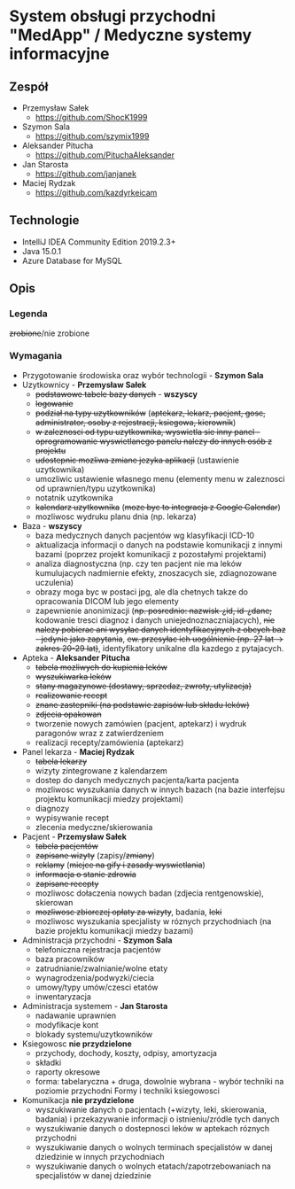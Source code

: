 # System obsługi przychodni "MedApp" / Medyczne systemy informacyjne

## Zespół
- Przemysław Sałek
  - https://github.com/ShocK1999
- Szymon Sala
  - https://github.com/szymix1999
- Aleksander Pitucha
  - https://github.com/PituchaAleksander
- Jan Starosta
  - https://github.com/janjanek
- Maciej Rydzak
  - https://github.com/kazdyrkeicam

## Technologie
- IntelliJ IDEA Community Edition 2019.2.3+
- Java 15.0.1
- Azure Database for MySQL

## Opis
### Legenda
~~zrobione~~/nie zrobione
### Wymagania 
- Przygotowanie środowiska oraz wybór technologii - **Szymon Sala**
- Uzytkownicy - **Przemysław Sałek**
  - ~~podstawowe tabele bazy danych~~ - **wszyscy**
  - ~~logowanie~~
  - ~~podział na typy uzytkowników~~ (~~aptekarz, lekarz, pacjent, gosc, administrator, osoby z rejestracji, ksiegowa, kierownik~~)
  - ~~w zaleznosci od typu uzytkownika, wyswietla sie inny panel - oprogramowanie wyswietlanego panelu nalezy do innych osób z projektu~~
  - ~~udostepnic mozliwa zmiane jezyka aplikacji~~ (ustawienie uzytkownika)
  - umozliwic ustawienie własnego menu (elementy menu w zaleznosci od uprawnien/typu uzytkownika)
  - notatnik uzytkownika
  - ~~kalendarz uzytkownika~~ (~~moze byc to integracja z Google Calendar~~)
  - mozliwosc wydruku planu dnia (np. lekarza)
- Baza - **wszyscy**
  - baza medycznych danych pacjentów wg klasyfikacji ICD-10
  - aktualizacja informacji o danych na podstawie komunikacji z innymi bazami (poprzez projekt komunikacji z pozostałymi projektami)
  - analiza diagnostyczna (np. czy ten pacjent nie ma leków kumulujacych nadmiernie efekty, znoszacych sie, zdiagnozowane uczulenia)
  - obrazy moga byc w postaci jpg, ale dla chetnych takze do opracowania DICOM lub jego elementy
  - zapewnienie anonimizacji (~~np. posrednio: nazwisk-¿id, id-¿dane;~~ kodowanie tresci diagnoz i danych uniejednoznaczniajacych), ~~nie nalezy pobierac ani wysyłac danych identyfikacyjnych z obcych baz - jedynie jako zapytania~~, ~~ew. przesyłac ich uogólnienie (np. 27 lat -> zakres 20-29 lat)~~, identyfikatory unikalne dla kazdego z pytajacych.
- Apteka - **Aleksander Pitucha**
  - ~~tabela mozliwych do kupienia leków~~
  - ~~wyszukiwarka leków~~
  - ~~stany magazynowe (dostawy, sprzedaz, zwroty, utylizacja)~~
  - ~~realizowanie recept~~
  - ~~znane zastepniki (na podstawie zapisów lub składu leków)~~
  - ~~zdjecia opakowan~~
  - tworzenie nowych zamówien (pacjent, aptekarz) i wydruk paragonów wraz z zatwierdzeniem
  - realizacji recepty/zamówienia (aptekarz)
- Panel lekarza - **Maciej Rydzak**
  - ~~tabela lekarzy~~
  - wizyty zintegrowane z kalendarzem
  - dostep do danych medycznych pacjenta/karta pacjenta
  - mozliwosc wyszukania danych w innych bazach (na bazie interfejsu projektu komunikacji miedzy projektami)
  - diagnozy
  - wypisywanie recept
  - zlecenia medyczne/skierowania
- Pacjent - **Przemysław Sałek**
  - ~~tabela pacjentów~~
  - ~~zapisane wizyty~~ (zapisy/~~zmiany~~)
  - ~~reklamy~~ (~~miejce na gify i zasady wyswietlania~~)
  - ~~informacja o stanie zdrowia~~
  - ~~zapisane recepty~~
  - mozliwosc dołaczenia nowych badan (zdjecia rentgenowskie), skierowan
  - ~~mozliwosc zbiorczej opłaty za wizyty~~, badania, ~~leki~~
  - mozliwosc wyszukania specjalisty w róznych przychodniach (na bazie projektu komunikacji miedzy bazami)
- Administracja przychodni - **Szymon Sala**
  - telefoniczna rejestracja pacjentów
  - baza pracowników
  - zatrudnianie/zwalnianie/wolne etaty
  - wynagrodzenia/podwyzki/ciecia
  - umowy/typy umów/czesci etatów
  - inwentaryzacja
- Administracja systemem - **Jan Starosta**
  - nadawanie uprawnien
  - modyfikacje kont
  - blokady systemu/uzytkowników
- Ksiegowosc  **nie przydzielone**
  - przychody, dochody, koszty, odpisy, amortyzacja
  - składki
  - raporty okresowe
  - forma: tabelaryczna + druga, dowolnie wybrana - wybór techniki na poziomie przychodni Formy i techniki ksiegowosci
- Komunikacja **nie przydzielone**
  - wyszukiwanie danych o pacjentach (+wizyty, leki, skierowania, badania) i przekazywanie informacji o istnieniu/zródle tych danych
  - wyszukiwanie danych o dostepnosci leków w aptekach róznych przychodni
  - wyszukiwanie danych o wolnych terminach specjalistów w danej dziedzinie w innych przychodniach
  - wyszukiwanie danych o wolnych etatach/zapotrzebowaniach na specjalistów w danej dziedzinie
